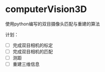 # computerVision3D

使用python编写的双目摄像头匹配与重建的算法

计划：

- [ ] 完成双目相机的标定
- [ ] 完成双目相机的匹配
- [ ] 测距
- [ ] 重建三维信息
